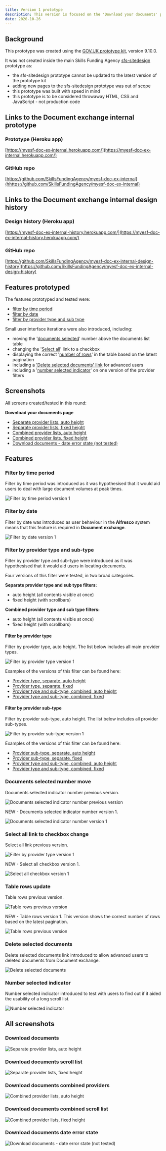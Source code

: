 ```yaml
---
title: Version 1 prototype
description: This version is focused on the 'Download your documents' page.
date: 2020-10-26
---
```


## Background

This prototype was created using the [GOV.UK prototype kit](https://govuk-prototype-kit.herokuapp.com/docs), version 9.10.0.

It was not created inside the main Skills Funding Agency [sfs-sitedesign](https://github.com/SkillsFundingAgency/sfs-sitedesign) prototype as:

* the sfs-sitedesign prototype cannot be updated to the latest version of the prototype kit
* adding new pages to the sfs-sitedesign prototype was out of scope
* this prototype was built with speed in mind
* this prototype is to be considered throwaway HTML, CSS and JavaScript - not production code

## Links to the Document exchange internal prototype

### Prototype (Heroku app) ###
[https://myesf-doc-ex-internal.herokuapp.com/](https://myesf-doc-ex-internal.herokuapp.com/)

### GitHub repo ###
[https://github.com/SkillsFundingAgency/myesf-doc-ex-internal](hhttps://github.com/SkillsFundingAgency/myesf-doc-ex-internal)

## Links to the Document exchange internal design history

### Design history (Heroku app) ###
[https://myesf-doc-ex-internal-history.herokuapp.com/](https://myesf-doc-ex-internal-history.herokuapp.com/)

### GitHub repo ###
[https://github.com/SkillsFundingAgency/myesf-doc-ex-internal-design-history](https://github.com/SkillsFundingAgency/myesf-doc-ex-internal-design-history)

## Features prototyped

The features prototyped and tested were:

* [filter by time period](#filter-by-time-period)
* [filter by date](#filter-by-date)
* [filter by provider type and sub type](#filter-by-provider-type-and-sub-type)

Small user interface iterations were also introduced, including:

* moving the '[documents selected](#documents-selected-number-move)' number above the documents list table
* changing the '[Select all](#select-all-link-to-checkbox-change)' link to a checkbox
* displaying the correct '[number of rows](#table-rows-update)' in the table based on the latest pagination
* including a ['Delete selected documents' link](#delete-selected-documents) for advanced users
* including a '[number selected indicator](#number-selected-indicator)' on one version of the provider filters

## Screenshots

All screens created/tested in this round:

**Download your documents page**
* [Separate provider lists, auto height](#download-documents)
* [Separate provider lists, fixed height](#download-documents-scroll-list)
* [Combined provider lists, auto height](#download-documents-combined-providers)
* [Combined provider lists, fixed height](#download-documents-combined-scroll-list)
* [Download documents - date error state (not tested)](#download-documents-date-error-state)


## Features

### Filter by time period

Filter by time period was introduced as it was hypothesised that it would aid users to deal with large document volumes at peak times.

![Filter by time period version 1](../images/v1/time-period-filter-v1.png)


### Filter by date

Filter by date was introduced as user behaviour in the **Alfresco** system means that this feature is required in **Document exchange**.

![Filter by date version 1](../images/v1/date-filter-v1.png)


### Filter by provider type and sub-type

Filter by provider type and sub-type were introduced as it was hypothesised that it would aid users in locating documents.

Four versions of this filter were tested, in two broad categories.

**Separate provider type and sub type filters:**

* auto height (all contents visible at once)
* fixed height (with scrollbars)

**Combined provider type and sub type filters:**

* auto height (all contents visible at once)
* fixed height (with scrollbars)


#### Filter by provider type

Filter by provider type, auto height. The list below includes all main provider types.

![Filter by provider type version 1](../images/v1/provider-type-filter-v1-full.png)

Examples of the versions of this filter can be found here:

* [Provider type, separate, auto height](#download-documents)
* [Provider type, separate, fixed](#download-documents-scroll-list)
* [Provider type and sub-type, combined, auto height](#download-documents-combined-providers)
* [Provider type and sub-type, combined, fixed](#download-documents-combined-scroll-list)


#### Filter by provider sub-type

Filter by provider sub-type, auto height. The list below includes all provider sub-types.

![Filter by provider sub-type version 1](../images/v1/provider-sub-type-filter-v1-full.png)

Examples of the versions of this filter can be found here:

* [Provider sub-type, separate, auto height](#download-documents)
* [Provider sub-type, separate, fixed](#download-documents-scroll-list)
* [Provider type and sub-type, combined, auto height](#download-documents-combined-providers)
* [Provider type and sub-type, combined, fixed](#download-documents-combined-scroll-list)


### Documents selected number move

Documents selected indicator number previous version.

![Documents selected indicator number previous version](../images/v1/documents-selected-previous.png)

NEW - Documents selected indicator number version 1.

![Documents selected indicator number version 1](../images/v1/documents-selected-v1.png)


### Select all link to checkbox change

Select all link previous version.

![Filter by provider type version 1](../images/v1/select-all-previous.png)

NEW - Select all checkbox version 1.

![Select all checkbox version 1](../images/v1/select-all-checkbox-v1.png)


### Table rows update

Table rows previous version.

![Table rows previous version](../images/v1/table-rows-previous.png)

NEW - Table rows version 1.
This version shows the correct number of rows based on the latest pagination. 

![Table rows previous version](../images/v1/table-rows-v1.png)


### Delete selected documents

Delete selected documents link introduced to allow advanced users to deleted documents from Document exchange.

![Delete selected documents](../images/v1/delete-selected.png)


### Number selected indicator

Number selected indicator introduced to test with users to find out if it aided the usability of a long scroll list.

![Number selected indicator](../images/v1/number-selected.png)


## All screenshots

### Download documents
![Separate provider lists, auto height](../images/v1/download-documents.png)

### Download documents scroll list
![Separate provider lists, fixed height](../images/v1/download-documents-scroll-list.png)

### Download documents combined providers
![Combined provider lists, auto height](../images/v1/download-documents-combined-providers.png)

### Download documents combined scroll list
![Combined provider lists, fixed height](../images/v1/download-documents-combined-scroll-list.png)

### Download documents date error state
![Download documents - date error state (not tested)](../images/v1/download-documents-date-error-state-not-tested.png)
